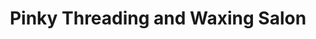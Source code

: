 ---
title: "Pinky Threading and Waxing Salon"
url: /little-rock/pinky-threading-and-waxing-salon/
shop: Kosmetik
---